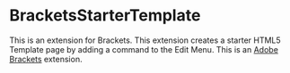 # BracketsStarterTemplate
This is an extension for Brackets. This extension creates a starter HTML5 Template page by adding a command to the Edit Menu.
This is an [Adobe Brackets](http://brackets.io) extension.
